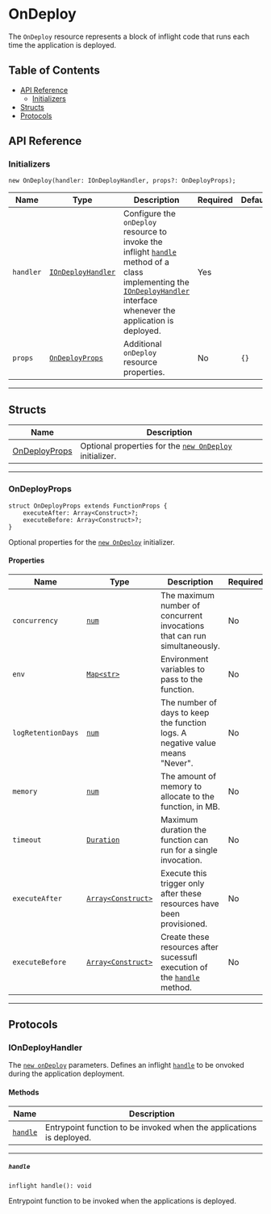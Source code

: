 # OnDeploy

The `OnDeploy` resource represents a block of inflight code that runs each time the application is deployed.

## Table of Contents

- [API Reference](#api-reference)
    - [Initializers](#initializers)
- [Structs](#structs)
- [Protocols](#protocols)

## API Reference <a id="api-reference"></a>

### Initializers <a id="initializers"></a>

```wing
new OnDeploy(handler: IOnDeployHandler, props?: OnDeployProps);
```

| **Name** | **Type** | **Description** | **Required** | **Default** |
| --- | --- | --- | --- | --- |
| `handler` | [`IOnDeployHandler`](#IOnDeployHandler-) | Configure the `onDeploy` resource to invoke the inflight [`handle`](#handle) method of a class implementing the [`IOnDeployHandler`](#IOnDeployHandler-) interface whenever the application is deployed.| Yes | |
| `props` | [`OnDeployProps`](#OnDeployProps-) | Additional `onDeploy` resource properties. | No | `{}` |

---

## Structs <a id="structs"></a>

| **Name** | **Description** |
| -------- | --------------- |
| [OnDeployProps](#OnDeployProps-) | Optional properties for the [`new OnDeploy`](#initializers) initializer. |

---

### OnDeployProps <a id="OnDeployProps-"></a>

```wing
struct OnDeployProps extends FunctionProps {
    executeAfter: Array<Construct>?;
    executeBefore: Array<Construct>?;
}
```

Optional properties for the [`new OnDeploy`](#initializers) initializer.

#### Properties <a id="OnDeployProps.Properties"></a>

| **Name** | **Type** | **Description** | **Required** | **Default** |
| --- | --- | --- | --- | --- |
| `concurrency` | [`num`](../spec.md#standard-types) | The maximum number of concurrent invocations that can run simultaneously. | No | platform-specific |
| `env`| [`Map<str>`](../spec.md#standard-types) | Environment variables to pass to the function. | No | empty |
| `logRetentionDays` | [`num`](../spec.md#standard-types) | The number of days to keep the function logs. A negative value means "Never".| No | 30 |
| `memory` | [`num`](../spec.md#standard-types) | The amount of memory to allocate to the function, in MB. | No | 1024 |
| `timeout` | [`Duration`](../spec.md#standard-types) | Maximum duration the function can run for a single invocation. | No | 1m |
| `executeAfter` | [`Array<Construct>`](../spec.md#standard-types) | Execute this trigger only after these resources have been provisioned. | No | No additional dependees. |
| `executeBefore` | [`Array<Construct>`](../spec.md#standard-types) | Create these resources after sucessufl execution of the [`handle`](#handle) method. | No | No additional dependendants. |

---

## Protocols <a id="protocols"></a>

### IOnDeployHandler <a id="IOnDeployHandler-"></a>

The [`new onDeploy`](#initializers) parameters. Defines an inflight [`handle`](#handle) to be onvoked during the application deployment.

#### Methods <a id="IOnDeployHandler.Methods"></a>

| **Name** | **Description** |
| --- | --- |
| [`handle`](#handle) | Entrypoint function to be invoked when the applications is deployed. |

---

##### `handle` <a id="handle"></a>

```wing
inflight handle(): void
```

Entrypoint function to be invoked when the applications is deployed.
